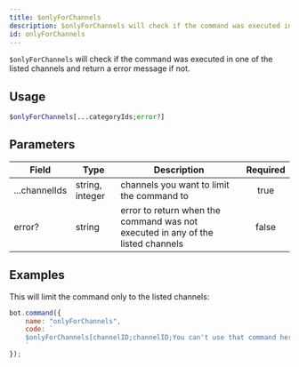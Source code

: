 ```yaml
---
title: $onlyForChannels
description: $onlyForChannels will check if the command was executed in one of the listed channels and return a error message if not.
id: onlyForChannels
---
```


`$onlyForChannels` will check if the command was executed in one of the listed channels and return a error message if not.

## Usage

```php
$onlyForChannels[...categoryIds;error?]
```

## Parameters

| Field     | Type     | Description                                                        | Required |
|-----------|----------|--------------------------------------------------------------------|:--------:|
| ...channelIds    | string, integer   | channels you want to limit the command to                                                    |   true   |
| error?    | string   | error to return when the command was not executed in any of the listed channels                                                    |   false   |

## Examples

This will limit the command only to the listed channels:

```javascript
bot.command({
    name: "onlyForChannels",
    code: `
    $onlyForChannels[channelID;channelID;You can't use that command here!]
    `
});
```